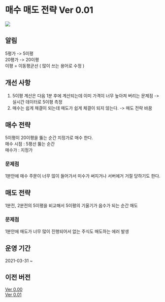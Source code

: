 # 매수 매도 전략 Ver 0.01
<img src="https://user-images.githubusercontent.com/55151796/112978240-0e885300-9192-11eb-9542-c2df2fdef248.png">

## 알림
5평가 -> 5이평  
20평가 -> 20이평  
이평 = 이동평균선 ( 많이 쓰는 용어로 수정 )

## 개선 사항  
1. 5이평 계산은 다음 1분 후에 계산되는데 이미 가격이 너무 높아져 버리는 문제점 -> 실시간 데이터로 5이평 측정
2. 매수는 쉽게 채결이 되는데 매도가 쉽게 체결이 되지 않는다. -> 매도 전략 바꿈

## 매수 전략
5이평이 20이평을 뚫는 순간 지정가로 매수 한다.  
매수 시점 : 5평선 뚫는 순간  
매수가 : 지정가  

### 문제점
1분안에 매수 주문이 너무 많이 들어가서 미수가 써지거나 서버에거 거절 당하기도 한다.

## 매도 전략
1분전, 2분전의 5이평을 비교해서 5이평의 기울기가 음수가 되는 순간 매도

### 문제점
1분안에 매도가 너무 많이 진행되어서 없는 주식도 매도하는 에러 발생

## 운영 기간
2021-03-31 ~ 
## 이전 버전
[Ver 0.00](https://github.com/E-know/AutoKStock/blob/main/strategy/ver0.00.md)  
[Ver 0.01](https://github.com/E-know/AutoKStock/blob/main/strategy/ver0.01.md)

